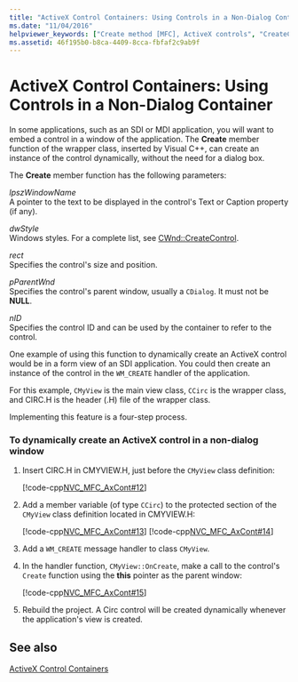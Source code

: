 ```yaml
---
title: "ActiveX Control Containers: Using Controls in a Non-Dialog Container"
ms.date: "11/04/2016"
helpviewer_keywords: ["Create method [MFC], ActiveX controls", "CreateControl method [MFC]", "ActiveX controls [MFC], creating", "ActiveX control containers [MFC], non-dialog containers", "ActiveX control containers [MFC], inserting controls"]
ms.assetid: 46f195b0-b8ca-4409-8cca-fbfaf2c9ab9f
---
```

# ActiveX Control Containers: Using Controls in a Non-Dialog Container

In some applications, such as an SDI or MDI application, you will want to embed a control in a window of the application. The **Create** member function of the wrapper class, inserted by Visual C++, can create an instance of the control dynamically, without the need for a dialog box.

The **Create** member function has the following parameters:

*lpszWindowName*<br/>
A pointer to the text to be displayed in the control's Text or Caption property (if any).

*dwStyle*<br/>
Windows styles. For a complete list, see [CWnd::CreateControl](reference/cwnd-class.md#createcontrol).

*rect*<br/>
Specifies the control's size and position.

*pParentWnd*<br/>
Specifies the control's parent window, usually a `CDialog`. It must not be **NULL**.

*nID*<br/>
Specifies the control ID and can be used by the container to refer to the control.

One example of using this function to dynamically create an ActiveX control would be in a form view of an SDI application. You could then create an instance of the control in the `WM_CREATE` handler of the application.

For this example, `CMyView` is the main view class, `CCirc` is the wrapper class, and CIRC.H is the header (.H) file of the wrapper class.

Implementing this feature is a four-step process.

### To dynamically create an ActiveX control in a non-dialog window

1. Insert CIRC.H in CMYVIEW.H, just before the `CMyView` class definition:

   [!code-cpp[NVC_MFC_AxCont#12](codesnippet/cpp/activex-control-containers-using-controls-in-a-non-dialog-container_1.h)]

1. Add a member variable (of type `CCirc`) to the protected section of the `CMyView` class definition located in CMYVIEW.H:

   [!code-cpp[NVC_MFC_AxCont#13](codesnippet/cpp/activex-control-containers-using-controls-in-a-non-dialog-container_2.h)]
    [!code-cpp[NVC_MFC_AxCont#14](codesnippet/cpp/activex-control-containers-using-controls-in-a-non-dialog-container_3.h)]

1. Add a `WM_CREATE` message handler to class `CMyView`.

1. In the handler function, `CMyView::OnCreate`, make a call to the control's `Create` function using the **this** pointer as the parent window:

   [!code-cpp[NVC_MFC_AxCont#15](codesnippet/cpp/activex-control-containers-using-controls-in-a-non-dialog-container_4.cpp)]

1. Rebuild the project. A Circ control will be created dynamically whenever the application's view is created.

## See also

[ActiveX Control Containers](activex-control-containers.md)
